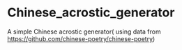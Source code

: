 # Chinese_acrostic_generator
A simple Chinese acrostic generator( using data from https://github.com/chinese-poetry/chinese-poetry)
